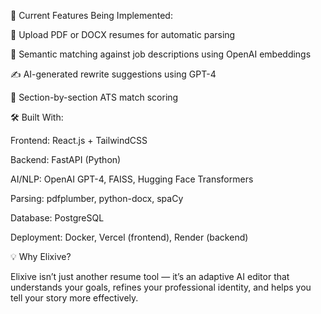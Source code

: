 🔮 Current Features Being Implemented:  

  📄 Upload PDF or DOCX resumes for automatic parsing
  
  🧠 Semantic matching against job descriptions using OpenAI embeddings
  
  ✍️ AI-generated rewrite suggestions using GPT-4
  
  🎯 Section-by-section ATS match scoring
  
🛠️ Built With:

  Frontend: React.js + TailwindCSS
  
  Backend: FastAPI (Python)
  
  AI/NLP: OpenAI GPT-4, FAISS, Hugging Face Transformers
  
  Parsing: pdfplumber, python-docx, spaCy
  
  Database: PostgreSQL
  
  Deployment: Docker, Vercel (frontend), Render (backend)
  

💡 Why Elixive?

  Elixive isn’t just another resume tool — it’s an adaptive AI editor that understands your goals, refines your 					professional identity, and helps you tell your story more effectively.
